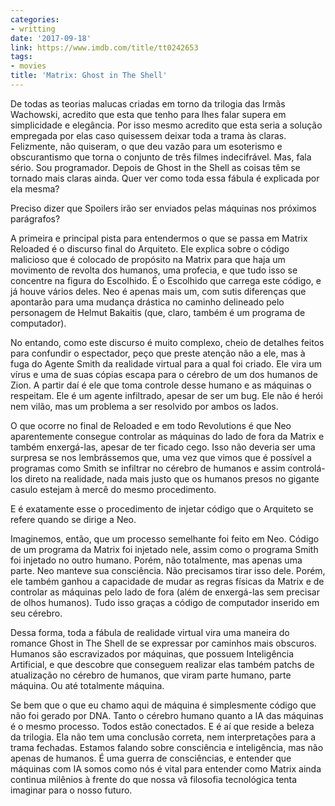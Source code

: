 ```yaml
---
categories:
- writting
date: '2017-09-18'
link: https://www.imdb.com/title/tt0242653
tags:
- movies
title: 'Matrix: Ghost in The Shell'
---
```


De todas as teorias malucas criadas em torno da trilogia das Irmãs Wachowski, acredito que esta que tenho para lhes falar supera em simplicidade e elegância. Por isso mesmo acredito que esta seria a solução empregada por elas caso quisessem deixar toda a trama às claras. Felizmente, não quiseram, o que deu vazão para um esoterismo e obscurantismo que torna o conjunto de três filmes indecifrável. Mas, fala sério. Sou programador. Depois de Ghost in the Shell as coisas têm se tornado mais claras ainda. Quer ver como toda essa fábula é explicada por ela mesma?

Preciso dizer que Spoilers irão ser enviados pelas máquinas nos próximos parágrafos?

A primeira e principal pista para entendermos o que se passa em Matrix Reloaded é o discurso final do Arquiteto. Ele explica sobre o código malicioso que é colocado de propósito na Matrix para que haja um movimento de revolta dos humanos, uma profecia, e que tudo isso se concentre na figura do Escolhido. É o Escolhido que carrega este código, e já houve vários deles. Neo é apenas mais um, com sutis diferenças que apontarão para uma mudança drástica no caminho delineado pelo personagem de Helmut Bakaitis (que, claro, também é um programa de computador).

No entando, como este discurso é muito complexo, cheio de detalhes feitos para confundir o espectador, peço que preste atenção não a ele, mas à fuga do Agente Smith da realidade virtual para a qual foi criado. Ele vira um vírus e uma de suas cópias escapa para o cérebro de um dos humanos de Zion. A partir daí é ele que toma controle desse humano e as máquinas o respeitam. Ele é um agente infiltrado, apesar de ser um bug. Ele não é herói nem vilão, mas um problema a ser resolvido por ambos os lados.

O que ocorre no final de Reloaded e em todo Revolutions é que Neo aparentemente consegue controlar as máquinas do lado de fora da Matrix e também enxergá-las, apesar de ter ficado cego. Isso não deveria ser uma surpresa se nos lembrássemos que, uma vez que vimos que é possível a programas como Smith se infiltrar no cérebro de humanos e assim controlá-los direto na realidade, nada mais justo que os humanos presos no gigante casulo estejam à mercê do mesmo procedimento.

E é exatamente esse o procedimento de injetar código que o Arquiteto se refere quando se dirige a Neo.

Imaginemos, então, que um processo semelhante foi feito em Neo. Código de um programa da Matrix foi injetado nele, assim como o programa Smith foi injetado no outro humano. Porém, não totalmente, mas apenas uma parte. Neo manteve sua consciência. Não precisamos tirar isso dele. Porém, ele também ganhou a capacidade de mudar as regras físicas da Matrix e de controlar as máquinas pelo lado de fora (além de enxergá-las sem precisar de olhos humanos). Tudo isso graças a código de computador inserido em seu cérebro.

Dessa forma, toda a fábula de realidade virtual vira uma maneira do romance Ghost in The Shell de se expressar por caminhos mais obscuros. Humanos são escravizados por máquinas, que possuem Inteligência Artificial, e que descobre que conseguem realizar elas também patchs de atualização no cérebro de humanos, que viram parte humano, parte máquina. Ou até totalmente máquina.

Se bem que o que eu chamo aqui de máquina é simplesmente código que não foi gerado por DNA. Tanto o cérebro humano quanto a IA das máquinas é o mesmo processo. Todos estão conectados. E é aí que reside a beleza da trilogia. Ela não tem uma conclusão correta, nem interpretações para a trama fechadas. Estamos falando sobre consciência e inteligência, mas não apenas de humanos. É uma guerra de consciências, e entender que máquinas com IA somos como nós é vital para entender como Matrix ainda continua milênios à frente do que nossa vã filosofia tecnológica tenta imaginar para o nosso futuro.